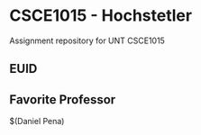 # CSCE1015 - Hochstetler
Assignment repository for UNT CSCE1015
## EUID

## Favorite Professor
$(Daniel Pena)
